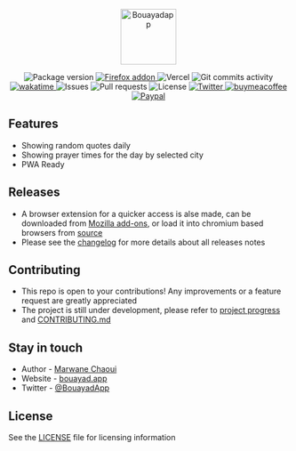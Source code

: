 <p align="center">
  <a href="https://www.bouayad.app" target="blank"><img src="https://github.com/moghwan/web.bouayad.app/blob/master/src/assets/img/favicon.png?raw=true" width="100" alt="Bouayadapp" /></a>
</p>

<p align="center">  
  <img src="https://img.shields.io/github/package-json/v/moghwan/web.bouayad.app" alt="Package version">
  <a href="https://addons.mozilla.org/firefox/addon/bouayadapp-اليومية-العصرية/">
    <img src="https://img.shields.io/amo/users/bouayadapp-اليومية-العصرية?label=Firefox%20Users&style=flat&logo=firefox" alt="Firefox addon">
  </a>
  
  <img src="https://vercelbadge.vercel.app/api/moghwan/web.bouayad.app" alt="Vercel">
  <img src="https://img.shields.io/github/commit-activity/m/moghwan/web.bouayad.app?color=red" alt="Git commits activity">
  
  <a href="https://wakatime.com/badge/user/511f0a0a-6747-4b42-8e92-cbc3d9e8f61b/project/783a4238-e268-4d3e-8d44-28d5dcae559c">
    <img src="https://wakatime.com/badge/user/511f0a0a-6747-4b42-8e92-cbc3d9e8f61b/project/783a4238-e268-4d3e-8d44-28d5dcae559c.svg" alt="wakatime">
  </a>

  <img src="https://img.shields.io/github/issues/moghwan/web.bouayad.app?color=purple" alt="Issues">
  <img src="https://img.shields.io/github/issues-pr/moghwan/web.bouayad.app?color=lightgrey" alt="Pull requests">
  <img src="https://img.shields.io/github/license/moghwan/web.bouayad.app?color=white" alt="License">

  <a href="https://twitter.com/bouayadapp">
    <img src="https://img.shields.io/badge/@bouayadapp-follow-blue.svg?color=9cf" alt="Twitter">
  </a>
  <a href="https://www.buymeacoffee.com/moghwan">
    <img src="https://img.shields.io/badge/buymeacoffee-donate-yellow.svg" alt="buymeacoffee">
  </a>
  <a href="https://paypal.me/chaouimar1">
    <img src="https://img.shields.io/badge/Paypal-donate-navy.svg" alt="Paypal">
  </a>
</p>


## Features
- Showing random quotes daily
- Showing prayer times for the day by selected city
- PWA Ready

## Releases
- A browser extension for a quicker access is alse made, can be downloaded from [Mozilla add-ons](https://addons.mozilla.org/firefox/addon/bouayadapp-%D8%A7%D9%84%D9%8A%D9%88%D9%85%D9%8A%D8%A9-%D8%A7%D9%84%D8%B9%D8%B5%D8%B1%D9%8A%D8%A9/), or load it into chromium based browsers from [source](https://github.com/moghwan/ext.bouayad.app)
- Please see the [changelog](https://github.com/moghwan/web.bouayad.app/releases) for more details about all releases notes

## Contributing
- This repo is open to your contributions! Any improvements or a feature request are greatly appreciated
- The project is still under development, please refer to [project progress](https://github.com/users/moghwan/projects/2) and [CONTRIBUTING.md](./CONTRIBUTING.md)

## Stay in touch
* Author - [Marwane Chaoui](https://twitter.com/moghwan)
* Website - [bouayad.app](https://bouayad.app)
* Twitter - [@BouayadApp](https://twitter.com/bouayadapp)

## License
See the [LICENSE](./LICENSE) file for licensing information
